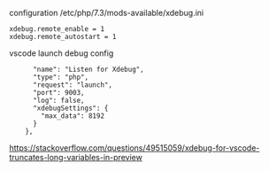 configuration
/etc/php/7.3/mods-available/xdebug.ini
```
xdebug.remote_enable = 1
xdebug.remote_autostart = 1
```

vscode launch debug config

``` {
      "name": "Listen for Xdebug",
      "type": "php",
      "request": "launch",
      "port": 9003,
      "log": false,
      "xdebugSettings": {
        "max_data": 8192
      }
    },
```
https://stackoverflow.com/questions/49515059/xdebug-for-vscode-truncates-long-variables-in-preview